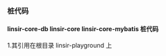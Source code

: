 
### 桩代码

#### linsir-core-db  linsir-core linsir-core-mybatis  桩代码

1.其引用在根目录  linsir-playground 上

